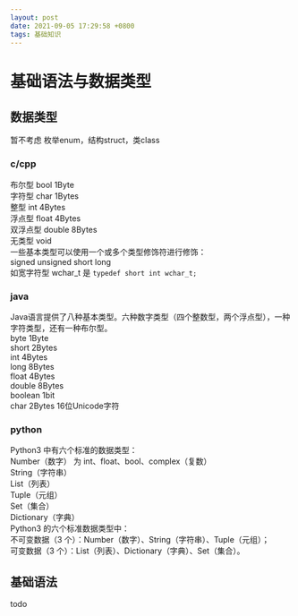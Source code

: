 ```yaml
---
layout: post
date: 2021-09-05 17:29:58 +0800
tags: 基础知识
---
```


# 基础语法与数据类型

## **数据类型**

暂不考虑 枚举enum，结构struct，类class  

### c/cpp
布尔型	bool 1Byte  
字符型	char 1Bytes  
整型	int 4Bytes  
浮点型	float 4Bytes  
双浮点型	double 8Bytes  
无类型	void  
一些基本类型可以使用一个或多个类型修饰符进行修饰：  
signed unsigned short long  
如宽字符型 wchar_t 是 `typedef short int wchar_t;`  

### java
Java语言提供了八种基本类型。六种数字类型（四个整数型，两个浮点型），一种字符类型，还有一种布尔型。  
byte	1Byte  
short	2Bytes  
int	4Bytes  
long	8Bytes  
float	4Bytes  
double	8Bytes  
boolean	1bit  
char	2Bytes	16位Unicode字符  

### python
Python3 中有六个标准的数据类型：  
Number（数字） 为 int、float、bool、complex（复数）  
String（字符串）  
List（列表）  
Tuple（元组）  
Set（集合）  
Dictionary（字典）  
Python3 的六个标准数据类型中：  
不可变数据（3 个）：Number（数字）、String（字符串）、Tuple（元组）；  
可变数据（3 个）：List（列表）、Dictionary（字典）、Set（集合）。  

## **基础语法**
todo
